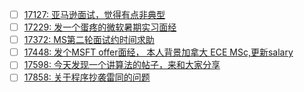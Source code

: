 - [ ] [17127: 亚马逊面试，觉得有点非典型](http://instant.1point3acres.com/thread/17127)
- [ ] [17229: 发一个蛋疼的微软暑期实习面经](http://instant.1point3acres.com/thread/17229)
- [ ] [17372: MS第二轮面试约时间求助](http://instant.1point3acres.com/thread/17372)
- [ ] [17448: 发个MSFT offer面经， 本人背景加拿大 ECE MSc,更新salary](http://instant.1point3acres.com/thread/17448)
- [ ] [17598: 今天发现一个讲算法的帖子，来和大家分享](http://instant.1point3acres.com/thread/17598)
- [ ] [17858: 关于程序抄袭雷同的问题](http://instant.1point3acres.com/thread/17858)
